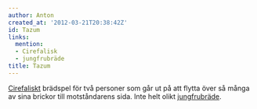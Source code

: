 ```yaml
---
author: Anton
created_at: '2012-03-21T20:38:42Z'
id: Tazum
links:
  mention:
  - Cirefalisk
  - jungfrubräde
title: Tazum
---
```


[Cirefaliskt] brädspel för två personer som går ut på att flytta över så många av sina brickor till
motståndarens sida. Inte helt olikt [jungfrubräde].

  [Cirefaliskt]: Cirefalisk
  [jungfrubräde]: jungfrubräde
